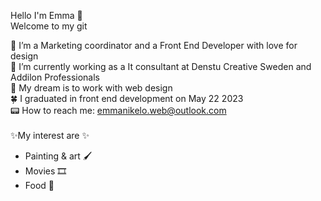 Hello I'm Emma 🌵<br>
Welcome to my git

🐲 I’m a Marketing coordinator and a Front End Developer with love for design <br>
🌱 I’m currently working as a It consultant at Denstu Creative Sweden and Addilon Professionals<br>
🧩 My dream is to work with web design<br>
🍀 I graduated in front end development on May 22 2023<br>
📟 How to reach me: emmanikelo.web@outlook.com<br>
<br>
✨My interest are ✨
- Painting & art 🖌
- Movies 🎞
- Food 🍔

